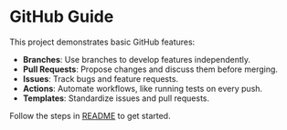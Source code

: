 # GitHub Guide

This project demonstrates basic GitHub features:

- **Branches**: Use branches to develop features independently.
- **Pull Requests**: Propose changes and discuss them before merging.
- **Issues**: Track bugs and feature requests.
- **Actions**: Automate workflows, like running tests on every push.
- **Templates**: Standardize issues and pull requests.

Follow the steps in [README](../README.md) to get started.
